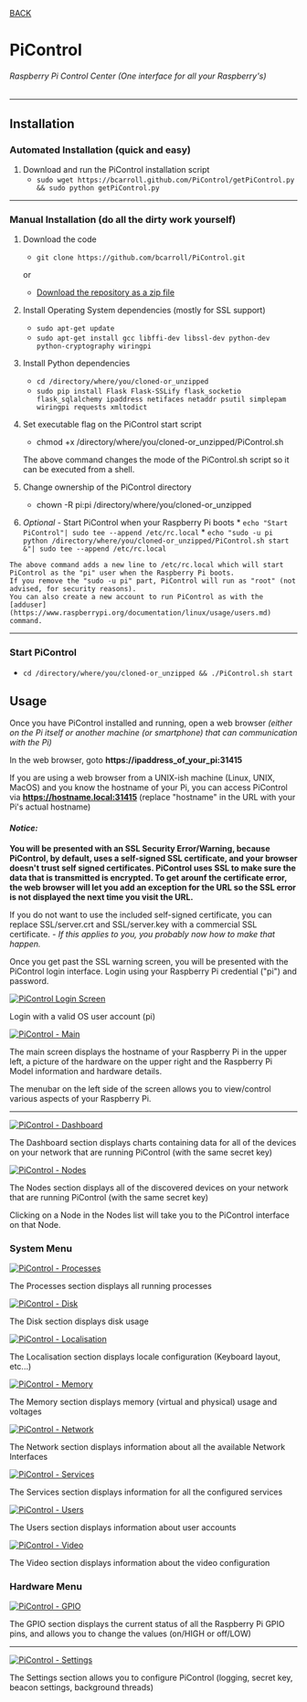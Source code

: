 [BACK](/)
# PiControl
###### Raspberry Pi Control Center (One interface for all your Raspberry's)

***
## Installation

### Automated Installation (quick and easy)
1. Download and run the PiControl installation script
    *    ``sudo wget https://bcarroll.github.com/PiControl/getPiControl.py && sudo python getPiControl.py``

***
### Manual Installation (do all the dirty work yourself)
1. Download the code
    *    ``git clone https://github.com/bcarroll/PiControl.git``

    or

    * [Download the repository as a zip file](https://github.com/bcarroll/PiControl/archive/master.zip)
2. Install Operating System dependencies (mostly for SSL support)
    *    ``sudo apt-get update``
    *    ``sudo apt-get install gcc libffi-dev libssl-dev python-dev python-cryptography wiringpi``
3. Install Python dependencies
    *    ``cd /directory/where/you/cloned-or_unzipped``
    *    ``sudo pip install Flask Flask-SSLify flask_socketio flask_sqlalchemy ipaddress netifaces netaddr psutil simplepam wiringpi requests xmltodict``
4. Set executable flag on the PiControl start script
    *    chmod +x /directory/where/you/cloned-or_unzipped/PiControl.sh

    The above command changes the mode of the PiControl.sh script so it can be executed from a shell.

5. Change ownership of the PiControl directory
   * chown -R pi:pi /directory/where/you/cloned-or_unzipped
   
6.    *Optional* - Start PiControl when your Raspberry Pi boots
    *    ``echo "Start PiControl"| sudo tee --append /etc/rc.local``
    *    ``echo "sudo -u pi python /directory/where/you/cloned-or_unzipped/PiControl.sh start &"| sudo tee --append /etc/rc.local``

    The above command adds a new line to /etc/rc.local which will start PiControl as the "pi" user when the Raspberry Pi boots.
    If you remove the "sudo -u pi" part, PiControl will run as "root" (not advised, for security reasons).
    You can also create a new account to run PiControl as with the [adduser](https://www.raspberrypi.org/documentation/linux/usage/users.md) command.


***

### Start PiControl
   *    ``cd /directory/where/you/cloned-or_unzipped && ./PiControl.sh start``


## Usage
Once you have PiControl installed and running, open a web browser *(either on the Pi itself or another machine (or smartphone) that can communication with the Pi)*

In the web browser, goto **https://ipaddress_of_your_pi:31415**

If you are using a web browser from a UNIX-ish machine (Linux, UNIX, MacOS) and you know the hostname of your Pi, you can access PiControl via **https://hostname.local:31415** (replace "hostname" in the URL with your Pi's actual hostname)

#### *Notice:*
**You will be presented with an SSL Security Error/Warning, because PiControl, by default, uses a self-signed SSL certificate, and your browser doesn't trust self signed certificates.  PiControl uses SSL to make sure the data that is transmitted is encrypted.  To get arounf the certificate error, the web browser will let you add an exception for the URL so the SSL error is not displayed the next time you visit the URL.**

If you do not want to use the included self-signed certificate, you can replace SSL/server.crt and SSL/server.key with a commercial SSL certificate. *- If this applies to you, you probably now how to make that happen.*

Once you get past the SSL warning screen, you will be presented with the PiControl login interface.  Login using your Raspberry Pi credential ("pi") and password.

[![PiControl Login Screen](https://bcarroll.github.io/PiControl/Login_sm.png "Login with a valid OS user account: pi")](https://bcarroll.github.io/PiControl/Login.png)

Login with a valid OS user account (pi)

[![PiControl - Main](https://bcarroll.github.io/PiControl/Main_sm.png "PiControl Main screen")](https://bcarroll.github.io/PiControl/Main.png)

The main screen displays the hostname of your Raspberry Pi in the upper left, a picture of the hardware on the upper right and the Raspberry Pi Model information and hardware details.

The menubar on the left side of the screen allows you to view/control various aspects of your  Raspberry Pi.

***

[![PiControl - Dashboard](https://bcarroll.github.io/PiControl/Dashboard_sm.png "PiControl Dashboard screen")](https://bcarroll.github.io/PiControl/Dashboard.png)

The Dashboard section displays charts containing data for all of the devices on your network that are running PiControl (with the same secret key)

[![PiControl - Nodes](https://bcarroll.github.io/PiControl/Nodes_sm.png "PiControl Nodes screen")](https://bcarroll.github.io/PiControl/Nodes.png)

The Nodes section displays all of the discovered devices on your network that are running PiControl (with the same secret key)

Clicking on a Node in the Nodes list will take you to the PiControl interface on that Node.

### System Menu
[![PiControl - Processes](https://bcarroll.github.io/PiControl/Processes_sm.png "PiControl Processes screen")](https://bcarroll.github.io/PiControl/Processes.png)

The Processes section displays all running processes

[![PiControl - Disk](https://bcarroll.github.io/PiControl/Disk_sm.png "PiControl Disk screen")](https://bcarroll.github.io/PiControl/Disk.png)

The Disk section displays disk usage

[![PiControl - Localisation](https://bcarroll.github.io/PiControl/Localisation_sm.png "PiControl Localisation screen")](https://bcarroll.github.io/PiControl/Localisation.png)

The Localisation section displays locale configuration (Keyboard layout, etc...)

[![PiControl - Memory](https://bcarroll.github.io/PiControl/Memory_sm.png "PiControl Memory screen")](https://bcarroll.github.io/PiControl/Memory.png)

The Memory section displays memory (virtual and physical) usage and voltages

[![PiControl - Network](https://bcarroll.github.io/PiControl/Network_sm.png "PiControl Network screen")](https://bcarroll.github.io/PiControl/Network.png)

The Network section displays information about all the available Network Interfaces

[![PiControl - Services](https://bcarroll.github.io/PiControl/Services_sm.png "PiControl Services screen")](https://bcarroll.github.io/PiControl/Services.png)

The Services section displays information for all the configured services

[![PiControl - Users](https://bcarroll.github.io/PiControl/Users_sm.png "PiControl Users screen")](https://bcarroll.github.io/PiControl/Users.png)

The Users section displays information about user accounts

[![PiControl - Video](https://bcarroll.github.io/PiControl/Video_sm.png "PiControl Video screen")](https://bcarroll.github.io/PiControl/Video.png)

The Video section displays information about the video configuration

### Hardware Menu
[![PiControl - GPIO](https://bcarroll.github.io/PiControl/GPIO_sm.png "PiControl GPIO screen")](https://bcarroll.github.io/PiControl/GPIO.png)

The GPIO section displays the current status of all the Raspberry Pi GPIO pins, and allows you to change the values (on/HIGH or off/LOW)

***

[![PiControl - Settings](https://bcarroll.github.io/PiControl/Settings_sm.png "PiControl Settings screen")](https://bcarroll.github.io/PiControl/Settings.png)

The Settings section allows you to configure PiControl (logging, secret key, beacon settings, background threads)
